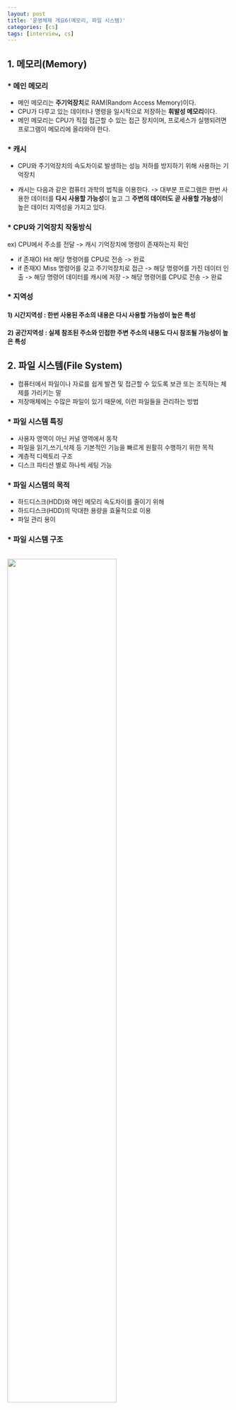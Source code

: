 ```yaml
---
layout: post
title: '운영체제 개요6(메모리, 파일 시스템)'
categories: [cs]
tags: [interview, cs]
---
```


## 1. 메모리(Memory)

### \* 메인 메모리

- 메인 메모리는 **주기억장치**로 RAM(Random Access Memory)이다.
- CPU가 다루고 있는 데이터나 명령을 일시적으로 저장하는 **휘발성 메모리**이다.
- 메인 메모리는 CPU가 직접 접근할 수 있는 접근 장치이며, 프로세스가 실행되려면 프로그램이 메모리에 올라와야 한다.

### \* 캐시

- CPU와 주기억장치의 속도차이로 발생하는 성능 저하를 방지하기 위해 사용하는 기억장치

- 캐시는 다음과 같은 컴퓨터 과학의 법칙을 이용한다.
  -> 대부분 프로그램은 한번 사용한 데이터를 **다시 사용할 가능성**이 높고 그 **주변의 데이터도 곧 사용할 가능성**이 높은 데이터 지역성을 가지고 있다.

### \* CPU와 기억장치 작동방식

ex) CPU에서 주소를 전달 -> 캐시 기억장치에 명령이 존재하는지 확인

- if 존재O) Hit
  해당 명령어를 CPU로 전송 -> 완료
- if 존재X) Miss
  명령어를 갖고 주기억장치로 접근 -> 해당 명령어를 가진 데이터 인출 -> 해당 명령어 데이터를 캐시에 저장 -> 해당 명령어를 CPU로 전송 -> 완료

### \* 지역성

#### 1) 시간지역성 : 한번 사용된 주소의 내용은 다시 사용할 가능성이 높은 특성

#### 2) 공간지역성 : 실제 참조된 주소와 인접한 주변 주소의 내용도 다시 참조될 가능성이 높은 특성

## 2. 파일 시스템(File System)

- 컴퓨터에서 파일이나 자료를 쉽게 발견 및 접근할 수 있도록 보관 또는 조직하는 체제를 가리키는 말
- 저장매체에는 수많은 파일이 있기 때문에, 이런 파일들을 관리하는 방법

### \* 파일 시스템 특징

- 사용자 영역이 아닌 커널 영역에서 동작
- 파일을 읽기,쓰기,삭제 등 기본적인 기능을 빠르게 원활히 수행하기 위한 목적
- 계층적 디렉토리 구조
- 디스크 파티션 별로 하나씩 세팅 가능

### \* 파일 시스템의 목적

- 하드디스크(HDD)와 메인 메모리 속도차이를 줄이기 위해
- 하드디스크(HDD)의 막대한 용량을 효율적으로 이용
- 파일 관리 용이

### \* 파일 시스템 구조

<br>
<img src="https://user-images.githubusercontent.com/57614563/124879713-77d8f700-e008-11eb-8d01-4c96479064ad.PNG" width="70%">
<br>

- 대부분의 파일 시스템은 메타영역과 데이터 영역이라는 추상화된 구조를 가지게 된다.
- 메타영역 : 일반적으로 데이터영역에 기록된 파일의 이름, 위치, 크기, 시간정보, 삭제유무 등이 구조적으로 저장되어 관리된다.
